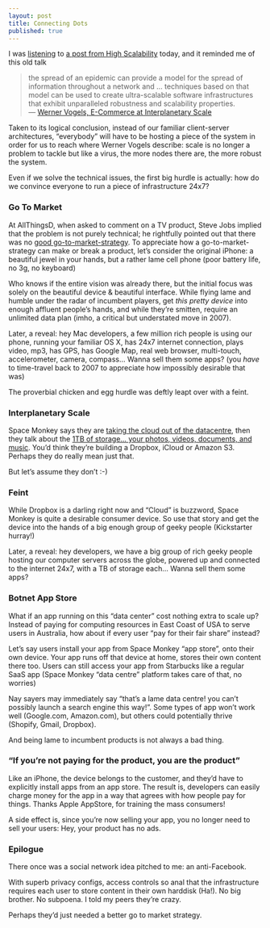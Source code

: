 ```yaml
---
layout: post
title: Connecting Dots
published: true
---
```

I was [listening](http://soundgecko.com) to [a post from High Scalability](http://highscalability.com/blog/2012/11/5/gone-fishin-building-super-scalable-systems-blade-runner-mee.html) today, and it reminded me of this old talk

> the spread of an epidemic can provide a model for the spread of information throughout a network and … techniques based on that model can be used to create ultra-scalable software infrastructures that exhibit unparalleled robustness and scalability properties.   
> — [Werner Vogels, E-Commerce at Interplanetary Scale](http://itc.conversationsnetwork.org/shows/detail459.html)

Taken to its logical conclusion, instead of our familiar client-server architectures, “everybody” will have to be hosting a piece of the system in order for us to reach where Werner Vogels describe: scale is no longer a problem to tackle but like a virus, the more nodes there are, the more robust the system.

Even if we solve the technical issues, the first big hurdle is actually: how do we convince everyone to run a piece of infrastructure 24x7?

### Go To Market

At AllThingsD, when asked to comment on a TV product, Steve Jobs implied that the problem is not purely technical; he rightfully pointed out that there was no [good go-to-market-strategy](http://tech.fortune.cnn.com/2011/12/23/video-steve-jobs-on-tvs-go-to-market-problem/). To appreciate how a go-to-market-strategy can make or break a product, let’s consider the original iPhone: a beautiful jewel in your hands, but a rather lame cell phone (poor battery life, no 3g, no keyboard)

Who knows if the entire vision was already there, but the initial focus was solely on the beautiful device & beautiful interface. While flying lame and humble under the radar of incumbent players, get _this pretty device_ into enough affluent people’s hands, and while they’re smitten, require an unlimited data plan (imho, a critical but understated move in 2007).

Later, a reveal: hey Mac developers, a few million rich people is using our phone, running your familiar OS X, has 24x7 internet connection, plays video, mp3, has GPS, has Google Map, real web browser, multi-touch, accelerometer, camera, compass… Wanna sell them some apps? (you _have_ to time-travel back to 2007 to appreciate how impossibly desirable that was)

The proverbial chicken and egg hurdle was deftly leapt over with a feint.

### Interplanetary Scale

Space Monkey says they are [taking the cloud out of the datacentre](http://www.kickstarter.com/projects/clintgc/space-monkey-taking-the-cloud-out-of-the-datacente), then they talk about the [1TB of storage… your photos, videos, documents, and music](http://www.spacemonkey.com/). You’d think they’re building a Dropbox, iCloud or Amazon S3. Perhaps they do really mean just that.

But let’s assume they don’t :-)

### Feint

While Dropbox is a darling right now and “Cloud” is buzzword, Space Monkey is quite a desirable consumer device. So use that story and get the device into the hands of a big enough group of geeky people (Kickstarter hurray!)

Later, a reveal: hey developers, we have a big group of rich geeky people hosting our computer servers across the globe, powered up and connected to the internet 24x7, with a TB of storage each… Wanna sell them some apps?

### Botnet App Store

What if an app running on this “data center” cost nothing extra to scale up? Instead of paying for computing resources in East Coast of USA to serve users in Australia, how about if every user “pay for their fair share” instead?

Let’s say users install your app from Space Monkey “app store”, onto their own device. Your app runs off that device at home, stores their own content there too. Users can still access your app from Starbucks like a regular SaaS app (Space Monkey “data centre” platform takes care of that, no worries)

Nay sayers may immediately say “that’s a lame data centre! you can’t possibly launch a search engine this way!”. Some types of app won’t work well (Google.com, Amazon.com), but others could potentially thrive (Shopify, Gmail, Dropbox).

And being lame to incumbent products is not always a bad thing.

### “If you’re not paying for the product, you are the product”

Like an iPhone, the device belongs to the customer, and they’d have to explicitly install apps from an app store. The result is, developers can easily charge money for the app in a way that agrees with how people pay for things. Thanks Apple AppStore, for training the mass consumers!

A side effect is, since you’re now selling your app, you no longer need to sell your users: Hey, your product has no ads.

### Epilogue

There once was a social network idea pitched to me: an anti-Facebook.

With superb privacy configs, access controls so anal that the infrastructure requires each user to store content in their own harddisk (Ha!). No big brother. No subpoena. I told my peers they’re crazy.

Perhaps they’d just needed a better go to market strategy.

